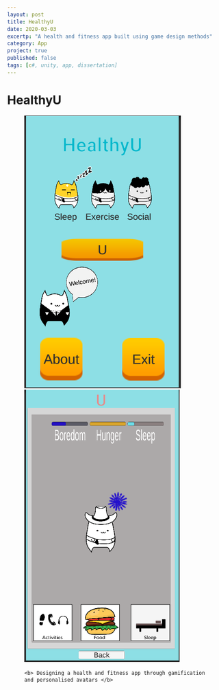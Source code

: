 ```yaml
---
layout: post
title: HealthyU
date: 2020-03-03
excertp: "A health and fitness app built using game design methods"
category: App
project: true
published: false
tags: [c#, unity, app, dissertation]
---
```


# HealthyU
<figure> 
    <img src="../assets/img/healthyumain.PNG">    <img src="../assets/img/healthyupet.PNG">

    <b> Designing a health and fitness app through gamification and personalised avatars </b>
 </figure>
    

